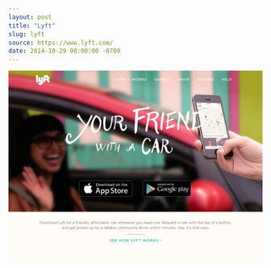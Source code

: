 ```yaml
---
layout: post 
title: "Lyft"
slug: lyft
source: https://www.lyft.com/
date: 2014-10-29 00:00:00 -0700
---
```


<img src="/screenshots/lyft.jpg">

